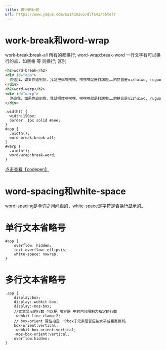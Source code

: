 ```yaml
---
title: 换行的比较
url: https://www.yuque.com/u21419265/dlfa41/bbtelr
---
```




# work-break和word-wrap

work-break:break-all   所有的都换行;
word-wrap:break-word 一行文字有可以换行的点，如空格 等 则换行;
区别:

```html
<h2>word-break</h2>
<div id="app">
  你追我，如果你追到我，我就把你嘿嘿嘿，嘿嘿嘿就是打牌啦……的拼音是nizhuiwo, ruguonizhuidaowo, wojiubanniheiheihei, heiheiheijiushidapaila....标点去掉就是：nizhuiworuguonizhuidaowowojiubanniheiheiheiheiheiheijiushidapaila....
</div>
<h2>word-warp</h2>
<div id="warp">
  你追我，如果你追到我，我就把你嘿嘿嘿，嘿嘿嘿就是打牌啦……的拼音是nizhuiwo, ruguonizhuidaowo, wojiubanniheiheihei, heiheiheijiushidapaila....标点去掉就是：nizhuiworuguonizhuidaowowojiubanniheiheiheiheiheiheijiushidapaila....
</div>
```

```less
.width() {
  width:150px;
  border: 1px solid #eee;
}
#app {
  .width();
  word-break:break-all;
}
#warp {
  .width();
  word-wrap:break-word;
}
```

[点击查看【codepen】](https://codepen.io/xiaochen2001/embed/wvrxXGv)

# word-spacing和white-space

word-spacing是单词之间间距的，white-space是字符是否换行显示的。

# 单行文本省略号

```less
#app {
    overflow: hidden;
    text-overflow: ellipsis;
    white-space: nowrap;
}
```



# 多行文本省略号

```less
.app {
  	display:box;
    display:-webkit-box;
  	display:-moz-box;
  	//文本显示的行数 可以把 块容器 中的内容限制为指定的行数
    -webkit-line-clamp:2;
  	// box-orient 属性指定一个box子元素是否应按水平或垂直排列。
  	box-orient:vertical;
    -webkit-box-orient:vertical;
  	-moz-box-orient:vertical;
    overflow:hidden;
}
```
